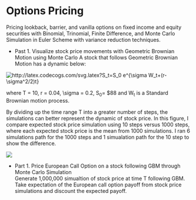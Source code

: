 # Options Pricing
Pricing lookback, barrier, and vanilla options on fixed income and equity securities with Binomial, Trinomial, Finite Difference, and Monte Carlo Simulation in Euler Scheme with variance reduction techniques.

* Past 1. Visualize stock price movements with Geometric Brownian Motion using Monte Carlo
A stock that follows Geometric Brownian Motion has a dynamic below: 
<img src="http://latex.codecogs.com/svg.latex?S_t=S_0&space;e^{\sigma&space;W_t&plus;(r-\sigma^2/2)t}" title="http://latex.codecogs.com/svg.latex?S_t=S_0 e^{\sigma W_t+(r-\sigma^2/2)t}" />

where T = 10, r = 0.04, \sigma = 0.2, S<sub>0</sub>= $88 and W<sub>t</sub> is a Standard Brownian motion process.

By dividing up the time range T into a greater number of steps, the simulations can better represent the dynamic of stock price. In this figure, I compare expected stock price simulation using 10 steps versus 1000 steps, where each expected stock price is the mean from 1000 simulations. I ran 6 simulations path for the 1000 steps and 1 simualation path for the 10 step to show the difference.


<img width=“964” src="https://github.com/MINAYUAN/Option-Pricing/blob/main/3.png">


* Part 1. Price European Call Option on a stock following GBM through Monte Carlo Simulation   
Generate 1,000,000 simualtion of stock price at time T following GBM. Take expectation of the European call option payoff from stock price simulations and discount the expected payoff.



